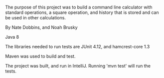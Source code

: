 The purpose of this project was to build a command line calculator with standard
operations, a square operation, and history that is stored and can be used in other
calculations.

By Nate Dobbins, and Noah Brusky

Java 8

The libraries needed to run tests are JUnit 4.12, and hamcrest-core 1.3

Maven was used to build and test.


The project was built, and run in IntelliJ. 
Running 'mvn test' will run the tests.